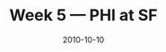 ---
layout: game
title: Week 5 — PHI at SF
season: 2010
game_id: 2010_05_PHI_SF
week: 5
date: 2010-10-10
home_team: SF
away_team: PHI
final_home: 
final_away: 
pbp_url: /assets/data/pbp/2010/2010_05_PHI_SF.csv.gz
---